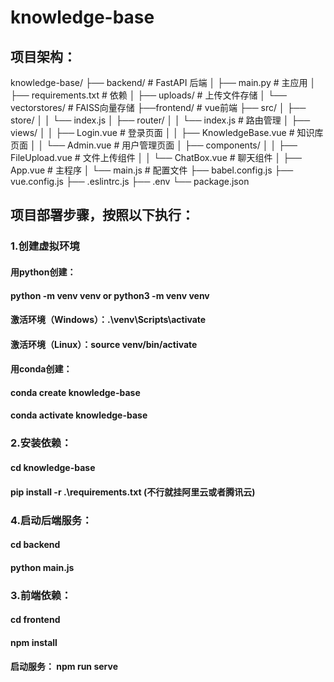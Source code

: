 # knowledge-base
## 项目架构：
knowledge-base/
├── backend/                  # FastAPI 后端
│   ├── main.py               # 主应用
│   ├── requirements.txt      # 依赖
│   ├── uploads/              # 上传文件存储
│   └── vectorstores/         # FAISS向量存储
├──frontend/                  # vue前端
├── src/
│   ├── store/
│   │   └── index.js
│   ├── router/
│   │   └── index.js          # 路由管理
│   ├── views/
│   │   ├── Login.vue         # 登录页面
│   │   ├── KnowledgeBase.vue # 知识库页面
│   │   └── Admin.vue         # 用户管理页面
│   ├── components/
│   │   ├── FileUpload.vue    # 文件上传组件
│   │   └── ChatBox.vue       # 聊天组件
│   ├── App.vue               # 主程序
│   └── main.js               # 配置文件
├── babel.config.js
├── vue.config.js
├── .eslintrc.js
├── .env
└── package.json

## 项目部署步骤，按照以下执行：
### 1.创建虚拟环境
#### 用python创建：
#### python -m venv venv  or  python3 -m venv venv      
#### 激活环境（Windows）：.\venv\Scripts\activate  
#### 激活环境（Linux）：source venv/bin/activate  

#### 用conda创建：
#### conda create knowledge-base
#### conda activate knowledge-base

### 2.安装依赖：
#### cd knowledge-base
#### pip install -r .\requirements.txt (不行就挂阿里云或者腾讯云)

### 4.启动后端服务：
#### cd backend
#### python main.js 


### 3.前端依赖：
#### cd frontend
#### npm install 
#### 启动服务： npm run serve


